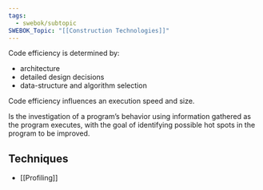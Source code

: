```yaml
---
tags:
  - swebok/subtopic
SWEBOK_Topic: "[[Construction Technologies]]"
---
```

Code efficiency is determined by: 
- architecture
- detailed design decisions
- data-structure and algorithm selection

Code efficiency influences an execution speed and size.

Is the investigation of a program’s behavior using information gathered as the program executes, with the goal of identifying possible hot spots in the program to be improved.

## Techniques
- [[Profiling]]